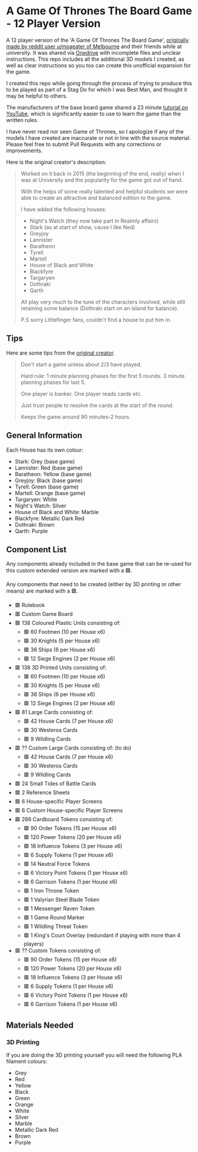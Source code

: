 # A Game Of Thrones The Board Game - 12 Player Version

A 12 player version of the 'A Game Of Thrones The Board Game', [originally made by reddit user u/moaeater of Melbourne](https://www.reddit.com/r/asoiaf/comments/dp5haj/spoilers_main_hey_guys_i_made_a_12_player_got/) and their friends while at university. It was shared via [Onedrive](https://onedrive.live.com/?redeem=aHR0cHM6Ly8xZHJ2Lm1zL2YvcyFBaWsza3BScURPSFpnLUVBREdaX0hsMWVYaEdHZVE&id=D9E10C6A94923729%2161568&cid=D9E10C6A94923729) with incomplete files and unclear instructions. This repo includes all the additional 3D models I created, as well as clear instructions so you too can create this unofficial expansion for the game.

I created this repo while going through the process of trying to produce this to be played as part of a Stag Do for which I was Best Man, and thought it may be helpful to others.

The manufacturers of the base board game shared a 23 minute [tutorial on YouTube](https://www.youtube.com/watch?v=X0XRVTacNxI&ab_channel=FantasyFlightGames), which is significantly easier to use to learn the game than the written rules.

I have never read nor seen Game of Thrones, so I apologize if any of the models I have created are inaccurate or not in line with the source material. Please feel free to submit Pull Requests with any corrections or improvements.

Here is the original creator's description:

> Worked on it back in 2015 (the beginning of the end, really) when I was at University and the popularity for the game got out of hand.
>
> With the helps of some really talented and helpful students we were able to create an attractive and balanced edition to the game.
>
> I have added the following houses:
>
> - Night's Watch (they now take part in Realmly affairs)
> - Stark (as at start of show, cause I like Ned)
> - Greyjoy
> - Lannister
> - Baratheon
> - Tyrell
> - Martell
> - House of Black and White
> - Blackfyre
> - Targaryen
> - Dothraki
> - Qarth
>
> All play very much to the tune of the characters involved, while still retaining some balance (Dothraki start on an island for balance).
>
> P.S sorry Littlefinger fans, couldn't find a house to put him in.

## Tips

Here are some tips from the [original creator](https://www.reddit.com/r/boardgames/comments/dp5oqq/not_sure_if_the_game_of_thrones_board_game_is/).

> Don't start a game unless about 2/3 have played.
>
> Hard rule: 1 minute planning phases for the first 5 rounds. 3 minute planning phases for last 5.
>
> One player is banker. One player reads cards etc.
>
> Just trust people to resolve the cards at the start of the round.
>
> Keeps the game around 90 minutes-2 hours.

## General Information

Each House has its own colour:

- Stark: Grey (base game)
- Lannister: Red (base game)
- Baratheon: Yellow (base game)
- Greyjoy: Black (base game)
- Tyrell: Green (base game)
- Martell: Orange (base game)
- Targaryen: White
- Night's Watch: Silver
- House of Black and White: Marble
- Blackfyre: Metallic Dark Red
- Dothraki: Brown
- Qarth: Purple

## Component List

Any components already included in the base game that can be re-used for this custom extended version are marked with a 🟩.

Any components that need to be created (either by 3D printing or other means) are marked with a 🟥.

- 🟩 Rulebook
- 🟥 Custom Game Board
- 🟩 138 Coloured Plastic Units consisting of:
  - 🟩 60 Footmen (10 per House x6)
  - 🟩 30 Knights (5 per House x6)
  - 🟩 36 Ships (6 per House x6)
  - 🟩 12 Siege Engines (2 per House x6)
- 🟥 138 3D Printed Units consisting of:
  - 🟥 60 Footmen (10 per House x6)
  - 🟥 30 Knights (5 per House x6)
  - 🟥 36 Ships (6 per House x6)
  - 🟥 12 Siege Engines (2 per House x6)
- 🟩 81 Large Cards consisting of:
  - 🟩 42 House Cards (7 per House x6)
  - 🟩 30 Westeros Cards
  - 🟩 9 Wildling Cards
- 🟥 ?? Custom Large Cards consisting of: (to do)
  - 🟥 42 House Cards (7 per House x6)
  - 🟥 30 Westeros Cards
  - 🟥 9 Wildling Cards
- 🟩 24 Small Tides of Battle Cards
- 🟩 2 Reference Sheets
- 🟩 6 House-specific Player Screens
- 🟥 6 Custom House-specific Player Screens
- 🟩 266 Cardboard Tokens consisting of:
  - 🟩 90 Order Tokens (15 per House x6)
  - 🟩 120 Power Tokens (20 per House x6)
  - 🟩 18 Influence Tokens (3 per House x6)
  - 🟩 6 Supply Tokens (1 per House x6)
  - 🟩 14 Neutral Force Tokens
  - 🟩 6 Victory Point Tokens (1 per House x6)
  - 🟩 6 Garrison Tokens (1 per House x6)
  - 🟩 1 Iron Throne Token
  - 🟩 1 Valyrian Steel Blade Token
  - 🟩 1 Messenger Raven Token
  - 🟩 1 Game Round Marker
  - 🟩 1 Wildling Threat Token
  - 🟩 1 King's Court Overlay (redundant if playing with more than 4 players)
- 🟥 ?? Custom Tokens consisting of:
  - 🟥 90 Order Tokens (15 per House x6)
  - 🟥 120 Power Tokens (20 per House x6)
  - 🟥 18 Influence Tokens (3 per House x6)
  - 🟥 6 Supply Tokens (1 per House x6)
  - 🟥 6 Victory Point Tokens (1 per House x6)
  - 🟥 6 Garrison Tokens (1 per House x6)

## Materials Needed

### 3D Printing

If you are doing the 3D printing yourself you will need the following PLA filament colours:

- Grey
- Red
- Yellow
- Black
- Green
- Orange
- White
- Silver
- Marble
- Metallic Dark Red
- Brown
- Purple
